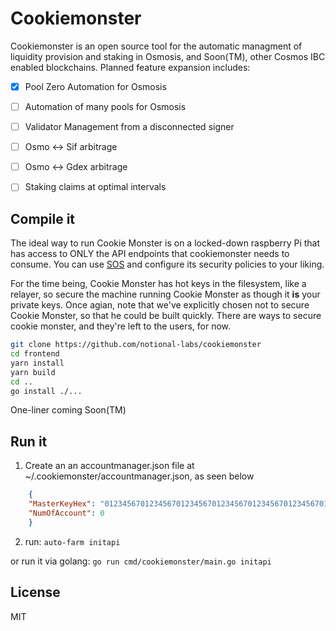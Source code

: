 # Cookiemonster
Cookiemonster is an open source tool for the automatic managment of liquidity provision and staking in Osmosis, and Soon(TM), other Cosmos IBC enabled blockchains.  Planned feature expansion includes:

- [x] Pool Zero Automation for Osmosis
- [ ] Automation of many pools for Osmosis
- [ ] Validator Management from a disconnected signer
- [ ] Osmo <-> Sif arbitrage
- [ ] Osmo <-> Gdex arbitrage
- [ ] Staking claims at optimal intervals


## Compile it
The ideal way to run Cookie Monster is on a locked-down raspberry Pi that has access to ONLY the API endpoints that cookiemonster needs to consume.  You can use [SOS](https://github.com/notional-labs/sos) and configure its security policies to your liking.  


For the time being, Cookie Monster has hot keys in the filesystem, like a relayer, so secure the machine running Cookie Monster as though it **is** your private keys.  Once agian, note that we've explicitly chosen not to secure Cookie Monster, so that he could be built quickly.  There are ways to secure cookie monster, and they're left to the users, for now. 

```bash
git clone https://github.com/notional-labs/cookiemonster
cd frontend
yarn install
yarn build
cd ..
go install ./...
```

One-liner coming Soon(TM)


## Run it
1. Create an an accountmanager.json file at ~/.cookiemonster/accountmanager.json, as seen below


```json
    {
    "MasterKeyHex": "0123456701234567012345670123456701234567012345670123456701234567",
    "NumOfAccount": 0
    }
```

2. run: `auto-farm initapi`

or run it via golang: 
`go run cmd/cookiemonster/main.go initapi`



## License

MIT
